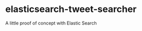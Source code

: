elasticsearch-tweet-searcher
============================

A little proof of concept with Elastic Search

